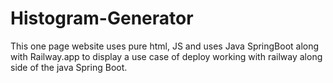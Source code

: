 # Histogram-Generator
This one page website uses pure html, JS and uses Java SpringBoot along with Railway.app to display a use case of deploy working with railway along side of the java Spring Boot.
